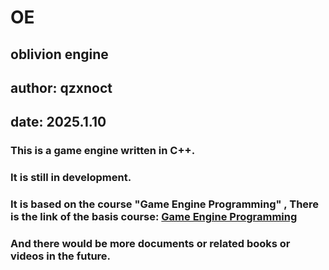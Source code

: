# OE
## oblivion engine
## author: qzxnoct
## date: 2025.1.10
### This is a game engine written in C++.
### It is still in development.
### It is based on the course "Game Engine Programming" , There is the link of the basis course: [Game Engine Programming](https://www.youtube.com/watch?v=hRL56gXqj-4&list=PLU2nPsAdxKWQYxkmQ3TdbLsyc1l2j25XM)
### And there would be more documents or related books or videos in the future.